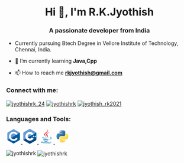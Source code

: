 <h1 align="center">Hi 👋, I'm R.K.Jyothish</h1>
<h3 align="center">A passionate developer from India</h3>

- Currently pursuing Btech Degree in Vellore Institute of Technology, Chennai, India.

- 🌱 I’m currently learning **Java,Cpp**

- 📫 How to reach me **rkjyothish@gmail.com**

<h3 align="left">Connect with me:</h3>
<p align="left">
<a href="https://instagram.com/jyothishrk_24" target="blank"><img align="center" src="https://raw.githubusercontent.com/rahuldkjain/github-profile-readme-generator/master/src/images/icons/Social/instagram.svg" alt="jyothishrk_24" height="30" width="40" /></a>
<a href="https://www.codechef.com/users/jyothishrk" target="blank"><img align="center" src="https://cdn.jsdelivr.net/npm/simple-icons@3.1.0/icons/codechef.svg" alt="jyothishrk" height="30" width="40" /></a>
<a href="https://www.hackerrank.com/jyothish_rk2021" target="blank"><img align="center" src="https://raw.githubusercontent.com/rahuldkjain/github-profile-readme-generator/master/src/images/icons/Social/hackerrank.svg" alt="jyothish_rk2021" height="30" width="40" /></a>
</p>

<h3 align="left">Languages and Tools:</h3>
<p align="left"> <a href="https://www.cprogramming.com/" target="_blank" rel="noreferrer"> <img src="https://raw.githubusercontent.com/devicons/devicon/master/icons/c/c-original.svg" alt="c" width="40" height="40"/> </a> <a href="https://www.w3schools.com/cpp/" target="_blank" rel="noreferrer"> <img src="https://raw.githubusercontent.com/devicons/devicon/master/icons/cplusplus/cplusplus-original.svg" alt="cplusplus" width="40" height="40"/> </a> <a href="https://www.java.com" target="_blank" rel="noreferrer"> <img src="https://raw.githubusercontent.com/devicons/devicon/master/icons/java/java-original.svg" alt="java" width="40" height="40"/> </a> <a href="https://www.python.org" target="_blank" rel="noreferrer"> <img src="https://raw.githubusercontent.com/devicons/devicon/master/icons/python/python-original.svg" alt="python" width="40" height="40"/> </a> </p>

<p><img align="left" src="https://github-readme-stats.vercel.app/api/top-langs?username=jyothishrk&show_icons=true&locale=en&layout=compact" alt="jyothishrk" /></p>

<p>&nbsp;<img align="center" src="https://github-readme-stats.vercel.app/api?username=jyothishrk&show_icons=true&locale=en" alt="jyothishrk" /></p>
